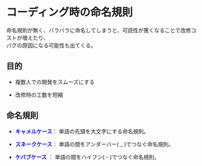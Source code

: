 # コーディング時の命名規則

命名規則が無く、バラバラに命名してしまうと、可読性が悪くなることで改修コストが増えたり、  
バグの原因になる可能性も出てくる。

## 目的

- 複数人での開発をスムーズにする

- 改修時の工数を短縮

## 命名規則

- **<span style="color:blue">キャメルケース</span>**：
単語の先頭を大文字にする命名規則。

- **<span style="color:blue">スネークケース</span>**：
単語の間をアンダーバー( _ )でつなぐ命名規則。

- **<span style="color:blue">ケバブケース</span>** ：
単語の間をハイフン( - )でつなぐ命名規則。
